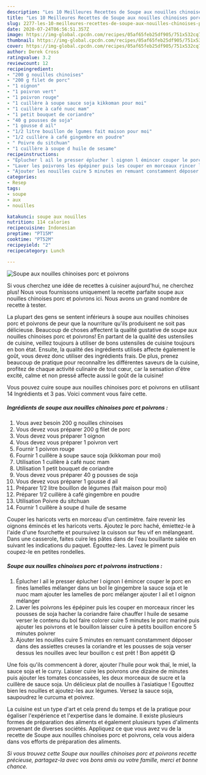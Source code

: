 ```yaml
---
description: "Les 10 Meilleures Recettes de Soupe aux nouilles chinoises porc et poivrons"
title: "Les 10 Meilleures Recettes de Soupe aux nouilles chinoises porc et poivrons"
slug: 2277-les-10-meilleures-recettes-de-soupe-aux-nouilles-chinoises-porc-et-poivrons
date: 2020-07-24T06:56:51.357Z
image: https://img-global.cpcdn.com/recipes/05af65feb25df905/751x532cq70/soupe-aux-nouilles-chinoises-porc-et-poivrons-photo-principale-de-la-recette.jpg
thumbnail: https://img-global.cpcdn.com/recipes/05af65feb25df905/751x532cq70/soupe-aux-nouilles-chinoises-porc-et-poivrons-photo-principale-de-la-recette.jpg
cover: https://img-global.cpcdn.com/recipes/05af65feb25df905/751x532cq70/soupe-aux-nouilles-chinoises-porc-et-poivrons-photo-principale-de-la-recette.jpg
author: Derek Cross
ratingvalue: 3.2
reviewcount: 12
recipeingredient:
- "200 g nouilles chinoises"
- "200 g filet de porc"
- "1 oignon"
- "1 poivron vert"
- "1 poivron rouge"
- "1 cuillère à soupe sauce soja kikkoman pour moi"
- "1 cuillère à café nuoc mam"
- "1 petit bouquet de coriandre"
- "40 g pousses de soja"
- "1 gousse d ail"
- "1/2 litre bouillon de lgumes fait maison pour moi"
- "1/2 cuillère à café gingembre en poudre"
- " Poivre du sitchuan"
- "1 cuillère à soupe d huile de sesame"
recipeinstructions:
- "Éplucher l ail le presser éplucher l oignon l émincer couper le porc en fines lamelles mélanger dans un bol le gingembre la sauce soja et le nuoc mam ajouter les lamelles de porc mélanger ajouter l ail et l oignon mélanger"
- "Laver les poivrons les épépiner puis les couper en morceaux rincer les pousses de soja hacher la coriandre faire chauffer l huile de sesame verser le contenu du bol faire colorer cuire 5 minutes le porc mariné puis ajouter les poivrons et le bouillon laisser cuire à petits bouillon encore 5 minutes poivrer"
- "Ajouter les nouilles cuire 5 minutes en remuant constamment déposer dans des assiettes creuses la coriandre et les pousses de soja verser dessus les nouilles avec leur bouillon c est prêt ! Bon appétit 😋"
categories:
- Resep
tags:
- soupe
- aux
- nouilles

katakunci: soupe aux nouilles 
nutrition: 114 calories
recipecuisine: Indonesian
preptime: "PT15M"
cooktime: "PT52M"
recipeyield: "2"
recipecategory: Lunch

---
```



![Soupe aux nouilles chinoises porc et poivrons](https://img-global.cpcdn.com/recipes/05af65feb25df905/751x532cq70/soupe-aux-nouilles-chinoises-porc-et-poivrons-photo-principale-de-la-recette.jpg)

Si vous cherchez une idée de recettes à cuisiner aujourd'hui, ne cherchez plus! Nous vous fournissons uniquement la recette parfaite soupe aux nouilles chinoises porc et poivrons ici. Nous avons un grand nombre de recette à tester.

La plupart des gens se sentent inférieurs à soupe aux nouilles chinoises porc et poivrons de peur que la nourriture qu'ils produisent ne soit pas délicieuse. Beaucoup de choses affectent la qualité gustative de soupe aux nouilles chinoises porc et poivrons! En partant de la qualité des ustensiles de cuisine, veillez toujours à utiliser de bons ustensiles de cuisine toujours en bon état. Ensuite, la qualité des ingrédients utilisés affecte également le goût, vous devez donc utiliser des ingrédients frais. De plus, prenez beaucoup de pratique pour reconnaître les différentes saveurs de la cuisine, profitez de chaque activité culinaire de tout cœur, car la sensation d'être excité, calme et non pressé affecte aussi le goût de la cuisine!

<!--inarticleads1-->

Vous pouvez cuire soupe aux nouilles chinoises porc et poivrons en utilisant 14 Ingrédients et 3 pas. Voici comment vous faire cette.

##### Ingrédients de soupe aux nouilles chinoises porc et poivrons :

1. Vous avez besoin 200 g nouilles chinoises
1. Vous devez vous préparer 200 g filet de porc
1. Vous devez vous préparer 1 oignon
1. Vous devez vous préparer 1 poivron vert
1. Fournir 1 poivron rouge
1. Fournir 1 cuillère à soupe sauce soja (kikkoman pour moi)
1. Utilisation 1 cuillère à café nuoc mam
1. Utilisation 1 petit bouquet de coriandre
1. Vous devez vous préparer 40 g pousses de soja
1. Vous devez vous préparer 1 gousse d ail
1. Préparer 1/2 litre bouillon de légumes (fait maison pour moi)
1. Préparer 1/2 cuillère à café gingembre en poudre
1. Utilisation  Poivre du sitchuan
1. Fournir 1 cuillère à soupe d huile de sesame


Couper les haricots verts en morceau d&#39;un centimètre. faire revenir les oignons émincés et les haricots verts. Ajoutez le porc haché, émiettez-le à l&#39;aide d&#39;une fourchette et poursuivez la cuisson sur feu vif en mélangeant. Dans une casserole, faites cuire les pâtes dans de l&#39;eau bouillante salée en suivant les indications du paquet. Égouttez-les. Lavez le piment puis coupez-le en petites rondelles. 

<!--inarticleads2-->

##### Soupe aux nouilles chinoises porc et poivrons instructions :

1. Éplucher l ail le presser éplucher l oignon l émincer couper le porc en fines lamelles mélanger dans un bol le gingembre la sauce soja et le nuoc mam ajouter les lamelles de porc mélanger ajouter l ail et l oignon mélanger
1. Laver les poivrons les épépiner puis les couper en morceaux rincer les pousses de soja hacher la coriandre faire chauffer l huile de sesame verser le contenu du bol faire colorer cuire 5 minutes le porc mariné puis ajouter les poivrons et le bouillon laisser cuire à petits bouillon encore 5 minutes poivrer
1. Ajouter les nouilles cuire 5 minutes en remuant constamment déposer dans des assiettes creuses la coriandre et les pousses de soja verser dessus les nouilles avec leur bouillon c est prêt ! Bon appétit 😋


Une fois qu&#39;ils commencent à dorer, ajouter l&#39;huile pour wok thaï, le miel, la sauce soja et le curry. Laisser cuire les poivrons une dizaine de minutes puis ajouter les tomates concassées, les deux morceaux de sucre et la cuillère de sauce soja. Un délicieux plat de nouilles à l&#39;asiatique ! Egouttez bien les nouilles et ajoutez-les aux légumes. Versez la sauce soja, saupoudrez le curcuma et poivrez. 

<!--inarticleads1-->

<p>
La cuisine est un type d'art et cela prend du temps et de la pratique pour égaliser l'expérience et l'expertise dans le domaine. Il existe plusieurs formes de préparation des aliments et également plusieurs types d'aliments provenant de diverses sociétés. Appliquez ce que vous avez vu de la recette de Soupe aux nouilles chinoises porc et poivrons, cela vous aidera dans vos efforts de préparation des aliments.
</p>

<p>
<i>Si vous trouvez cette Soupe aux nouilles chinoises porc et poivrons recette précieuse, partagez-la avec vos bons amis ou votre famille, merci et bonne chance.</i>
</p>
